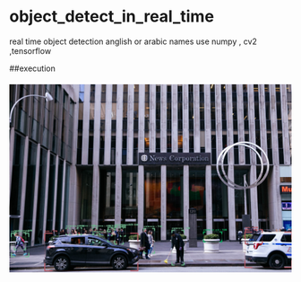 # object_detect_in_real_time
real time object detection anglish or arabic names use numpy , cv2 ,tensorflow 

##execution
 
##### ![Alt text](test.png "Optional title")
